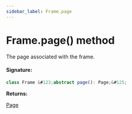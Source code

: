 ```yaml
---
sidebar_label: Frame.page
---
```


# Frame.page() method

The page associated with the frame.

#### Signature:

```typescript
class Frame &#123;abstract page(): Page;&#125;
```

**Returns:**

[Page](./puppeteer.page.md)
